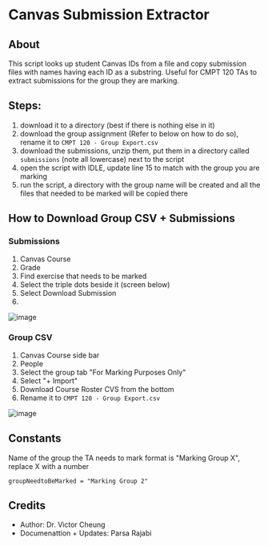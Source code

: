 # Canvas Submission Extractor 

## About
This script looks up student Canvas IDs from a file and copy submission files with names having each ID as a substring. Useful for CMPT 120 TAs to extract submissions for the group they are marking.

## Steps:
1. download it to a directory (best if there is nothing else in it)
2. download the group assignment (Refer to below on how to do so), rename it to `CMPT 120 - Group Export.csv`
3. download the submissions, unzip them, put them in a directory called `submissions` (note all lowercase) next to the script
4. open the script with IDLE, update line 15 to match with the group you are marking
5. run the script, a directory with the group name will be created and all the files that needed to be marked will be copied there

## How to Download Group CSV + Submissions
### Submissions
1. Canvas Course
2. Grade
3. Find exercise that needs to be marked
4. Select the triple dots beside it (screen below)
5. Select Download Submission
6. 

![image](https://user-images.githubusercontent.com/34695166/133945658-82f96a13-7103-4fc3-8032-ca6e9124dd48.png)

### Group CSV
1. Canvas Course side bar
2. People
3. Select the group tab "For Marking Purposes Only" 
4. Select "+ Import" 
5. Download Course Roster CVS from the bottom
6. Rename it to `CMPT 120 - Group Export.csv`

![image](https://user-images.githubusercontent.com/34695166/133945597-a07e2d3a-4c5f-4bcf-be6b-10cbf671f08d.png)


## Constants 
Name of the group the TA needs to mark format is "Marking Group X", replace X with a number
```
groupNeedtoBeMarked = "Marking Group 2"
```

## Credits
- Author: Dr. Victor Cheung
- Documenattion + Updates: Parsa Rajabi 

